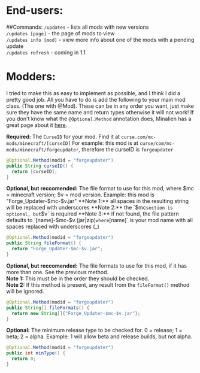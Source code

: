 End-users:
===
##Commands:
`/updates` - lists all mods with new versions  
`/updates [page]` - the page of mods to view  
`/updates info [mod]` - view more info about one of the mods with a pending update  
`/updates refresh` - coming in 1.1

Modders:
===
I tried to make this as easy to implement as possible, and I think I did a pretty good job. All you have to do is add the following to your main mod class. (The one with @Mod). These can be in any order you want, just make sure they have the same name and return types otherwise it will not work! If you don't know what the `@Optional.Method` annotation does, Minalien has a great page about it [here](http://minalien.com/minecraft-forge-feature-spotlight-optional-annotation/).


**Required:** The `CurseID` for your mod. Find it at `curse.com/mc-mods/minecraft/[curseID]` For example: this mod is at 
`curse/com/mc-mods/minecraft/forgeupdater`, therefore the curseID is `forgeupdater`

```java
@Optional.Method(modid = "forgeupdater")
public String curseID() {
  return [curseID];
}
```


**Optional, but reccomended:** The file format to use for this mod, where $mc = minecraft version; $v = mod version. Example: this mod is "Forge_Updater-$mc-$v.jar"  
**Note 1:** all spaces in the resulting string will be replaced with underscores  
**Note 2:** the `$mc` section is optional, but `$v` is required  
**Note 3:** if not found, the file pattern defaults to `[name]-$mc-$v.(jar|zip)` where `[name]` is your mod name with all spaces replaced with underscores (_)

```java
@Optional.Method(modid = "forgeupdater")
public String fileFormat() {
  return "Forge_Updater-$mc-$v.jar";
}
```


**Optional, but reccomended:** The file formats to use for this mod, if it has more than one. See the previous method.  
**Note 1:** This must be in the order they should be checked.  
**Note 2:** If this method is present, any result from the `fileFormat()` method will be ignored.

```java
@Optional.Method(modid = "forgeupdater")
public String[] fileFormats() {
  return new String[]{"Forge_Updater-$mc-$v.jar"};
}
```


**Optional:** The minimum release type to be checked for. 0 = release; 1 = beta; 2 = alpha. Example: 1 will allow beta and release builds, but not alpha.

```java
@Optional.Method(modid = "forgeupdater")
public int minType() {
  return 0;
}
```
